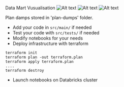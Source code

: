 Data Mart Vusualisation
![Alt text](vasualisation/max_avg_tmpr_c_for_bookings.jpg?raw=true "Title")
![Alt text](vasualisation/top_10_busy_hotels_for_each_month_gold.jpg?raw=true "Title")
![Alt text](vasualisation/top_10_hotels_with_max_abs_temp_diff_gold.jpg?raw=true "Title")

Plan damps stored in 'plan-dumps' folder.

* Add your code in `src/main/` if needed
* Test your code with `src/tests/` if needed
* Modify notebooks for your needs
* Deploy infrastructure with terraform
```
terraform init
terraform plan -out terraform.plan
terraform apply terraform.plan
....
terraform destroy
```
* Launch notebooks on Databricks cluster
